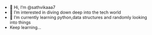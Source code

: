 - 👋 Hi, I’m @sathvikaaa7
- 👀 I’m interested in diving down deep into the tech world
- 🌱 I’m currently learning python,data structures and randomly looking into things
- Keep learning...


<!---
sathvikaaa7/sathvikaaa7 is a ✨ special ✨ repository because its `README.md` (this file) appears on your GitHub profile.
You can click the Preview link to take a look at your changes.
--->
